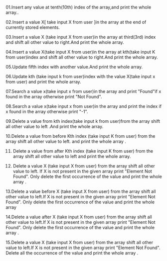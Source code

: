 01.Insert any value at tenth(10th) index of the array,and print the whole array..

02.Insert a value X[ take input X from user ]in the array at the end of currently stored elements.

03.Insert a value X (take input X from user)in the array at third(3rd)  index and shift all other value to right.And print the whole array.

04.Insert a value X(take input X from user)in the array at kth(take input K from user)index and shift all other value to right.And print the whole array.

05.Update fifth index with another value.And print the whole array.

06.Update kth (take input k from user)index with the value X(take input x from user) and print the whole array.

07.Search a value x(take input x from user)in the array and print "Found"if x found in the array otherwise print "Not Found".

08.Search a value x(take input x from user)in the array and print the index if x found in the array otherwise print "-1".

09.Delete a value from kth index(take input k from user)from the array shift all other value to left .And print the whole array.

10.Delete a value from before Kth index (take input K from user) from the array shift all other value to left.
   and print the whole array .
   
11. Delete a value from after Kth index (take input K from user) from the array shift all other value to left and print the whole array.

12. Delete a value X (take input X from user) from the array shift all other value to left. If X is not present in the given array print "Element Not Found".
    Only delete the first occurrence of the value and print the whole array .
    
 13.Delete a value before X (take input X from user) from the array shift all other value to left.If X is not present in the given array print "Element Not Found".
    Only delete the first occurrence of the value and print the whole array
 
 14.Delete a value after X (take input X from user) from the array shift all other value to left.If X is not present in the given array print "Element Not Found".
    Only delete the first occurrence of the value and print the whole array .
    
 15.Delete a value X (take input X from user) from the array shift all other value to left.If X is not present in the given array print "Element Not Found".
    Delete all the occurrence of the value and print the whole array .
